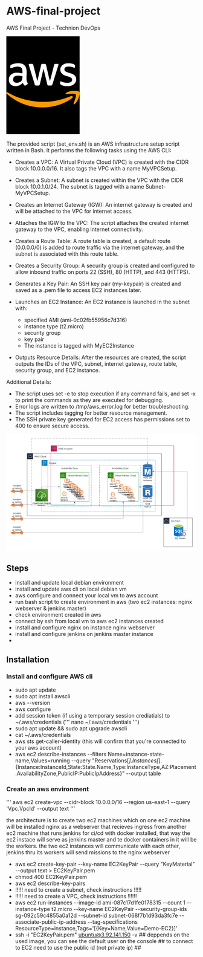 # AWS-final-project
AWS Final Project - Technion DevOps

![AWS Logo](aws_logo.png)

The provided script (set_env.sh) is an AWS infrastructure setup script written in Bash. 
It performs the following tasks using the AWS CLI:

- Creates a VPC: A Virtual Private Cloud (VPC) is created with the CIDR block 10.0.0.0/16. It also tags the VPC with a name MyVPCSetup.
- Creates a Subnet: A subnet is created within the VPC with the CIDR block 10.0.1.0/24. The subnet is tagged with a name Subnet-MyVPCSetup.
- Creates an Internet Gateway (IGW): An internet gateway is created and will be attached to the VPC for internet access.
- Attaches the IGW to the VPC: The script attaches the created internet gateway to the VPC, enabling internet connectivity.
- Creates a Route Table: A route table is created, a default route (0.0.0.0/0) is added to route traffic via the internet gateway, and the subnet is associated with this route table.
- Creates a Security Group: A security group is created and configured to allow inbound traffic on ports 22 (SSH), 80 (HTTP), and 443 (HTTPS).
- Generates a Key Pair: An SSH key pair (my-keypair) is created and saved as a .pem file to access EC2 instances later.
- Launches an EC2 Instance: An EC2 instance is launched in the subnet with:
  - specified AMI (ami-0c02fb55956c7d316)
  - instance type (t2.micro)
  - security group
  - key pair
  - The instance is tagged with MyEC2Instance

- Outputs Resource Details: After the resources are created, the script outputs the IDs of the VPC, subnet, internet gateway, route table, security group, and EC2 instance.

Additional Details:

- The script uses set -e to stop execution if any command fails, and set -x to print the commands as they are executed for debugging.
- Error logs are written to /tmp/aws_error.log for better troubleshooting.
- The script includes tagging for better resource management.
- The SSH private key generated for EC2 access has permissions set to 400 to ensure secure access.

![AWS Arch](course_HA_example.png)

## Steps 

- install and update local debian environment
- install and update aws cli on local debian vm
- aws configure and connect your local vm to aws account
- run bash script to create environment in aws (two ec2 instances: nginx webserver & jenkins master)
- check environment created in aws
- connect by ssh from local vm to aws ec2 instances created
- install and configure nginx on instance nginx webserver
- install and configure jenkins on jenkins master instance
- 



## Installation 

### Install and configure AWS cli 

- sudo apt update
- sudo apt install awscli
- aws --version
- aws configure
- add session token (if using a temporary session crediatials) to ~/.aws/credentials (''' nano ~/.aws/credentials ''')
- sudo apt update && sudo apt upgrade awscli
- cat ~/.aws/credentials
- aws sts get-caller-identity (this will confirm that you're connected to your aws account)
- aws ec2 describe-instances --filters Name=instance-state-name,Values=running --query "Reservations[*].Instances[*].{Instance:InstanceId,State:State.Name,Type:InstanceType,AZ:Placement.AvailabilityZone,PublicIP:PublicIpAddress}" --output table


### Create an aws environment 

''' aws ec2 create-vpc --cidr-block 10.0.0.0/16 --region us-east-1 --query 'Vpc.VpcId' --output text '''


the architecture is to create two ec2 machines which on one ec2 machine will be installed nginx as a webserver that recieves ingress from another ec2 machine that runs jenkins for ci/cd with docker installed, 
that way the ec2 instace will serve as jenkins master and te docker containers in it will be the workers. 
the two ec2 instances will communicate with each other, jenkins thru its workers will send missions to the nginx webserver 

- aws ec2 create-key-pair --key-name EC2KeyPair --query "KeyMaterial" --output text > EC2KeyPair.pem
- chmod 400 EC2KeyPair.pem
- aws ec2 describe-key-pairs
- !!!!! need to create a subnet, check instructions !!!!!
- !!!!! need to create a VPC, check instructions !!!!!!
- aws ec2 run-instances --image-id ami-087c17d1fe0178315 --count 1 --instance-type t2.micro --key-name EC2KeyPair  --security-group-ids sg-092c59c4855a0a12d --subnet-id subnet-068f7b1d93da3fc7e --associate-public-ip-address --tag-specifications ResourceType=instance,Tags='[{Key=Name,Value=Demo-EC2}]'
-  ssh -i "EC2KeyPair.pem" ubuntu@3.92.141.150 -v ## deppends on the used image, you can see the default user on the console ## to connect to EC2 need to use the public id (not private ip) ##
